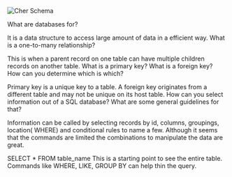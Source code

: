 ![Cher Schema](/schema.png)

What are databases for?

It is a data structure to access large amount of data in a efficient way.
What is a one-to-many relationship?

This is when a parent record on one table  can have multiple children records on another table.
What is a primary key? What is a foreign key? How can you determine which is which?

Primary key is a unique key to a table.  A foreign key  originates from a different table and may not be unique on its host table.
How can you select information out of a SQL database? What are some general guidelines for that?

Information can be called by selecting records by id, columns, groupings, location( WHERE) and conditional rules to name a few.  Although it seems that the commands are limited the combinations to manipulate the data are great.

SELECT * FROM table_name
This is  a starting point to see the entire table.  Commands like WHERE, LIKE, GROUP BY can help thin the query.

